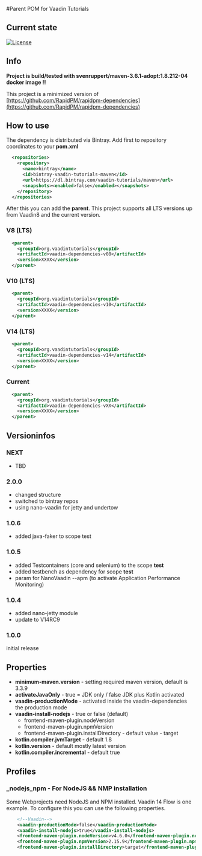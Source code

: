 #Parent POM for Vaadin Tutorials

## Current state
[![License](https://img.shields.io/badge/License-Apache%202.0-blue.svg)](https://opensource.org/licenses/Apache-2.0)


## Info
**Project is build/tested with svenruppert/maven-3.6.1-adopt:1.8.212-04 docker image !!**

This project is a minimized version of 
[https://github.com/RapidPM/rapidpm-dependencies](https://github.com/RapidPM/rapidpm-dependencies)

## How to use
The dependency is distributed via Bintray.
Add first to repository coordinates to your **pom.xml**

```xml
  <repositories>
    <repository>
      <name>bintray</name>
      <id>bintray-vaadin-tutorials-maven</id>
      <url>https://dl.bintray.com/vaadin-tutorials/maven</url>
      <snapshots><enabled>false</enabled></snapshots>
    </repository>
  </repositories>
```

After this you can add the **parent**. 
This project supports all LTS versions up from Vaadin8 and the current version.

### V8 (LTS)
```xml
  <parent>
    <groupId>org.vaadintutorials</groupId>
    <artifactId>vaadin-dependencies-v08</artifactId>
    <version>XXXX</version>
  </parent>
```
### V10 (LTS)
```xml
  <parent>
    <groupId>org.vaadintutorials</groupId>
    <artifactId>vaadin-dependencies-v10</artifactId>
    <version>XXXX</version>
  </parent>
```
### V14 (LTS)
```xml
  <parent>
    <groupId>org.vaadintutorials</groupId>
    <artifactId>vaadin-dependencies-v14</artifactId>
    <version>XXXX</version>
  </parent>
```
### Current 
```xml
  <parent>
    <groupId>org.vaadintutorials</groupId>
    <artifactId>vaadin-dependencies-vXX</artifactId>
    <version>XXXX</version>
  </parent>
```

## Versioninfos

### NEXT
* TBD

### 2.0.0
* changed structure
* switched to bintray repos
* using nano-vaadin for jetty and undertow


### 1.0.6
* added java-faker to scope test

### 1.0.5
* added Testcontainers (core and selenium) to the scope **test**
* added testbench as dependency for scope **test**
* param for NanoVaadin --apm (to activate Application Performance Monitoring)

### 1.0.4
* added nano-jetty module
* update to V14RC9


### 1.0.0
initial release

## Properties
* **minimum-maven.version** - setting required maven version, default is 3.3.9
* **activateJavaOnly** - true = JDK only / false JDK plus Kotlin activated
* **vaadin-productionMode** - activated inside the vaadin-dependencies the production mode
* **vaadin-install-nodejs** - true or false (default)
    * frontend-maven-plugin.nodeVersion
    * frontend-maven-plugin.npmVersion
    * frontend-maven-plugin.installDirectory - default value - target
* **kotlin.compiler.jvmTarget** - default 1.8
* **kotlin.version** - default mostly latest version
* **kotlin.compiler.incremental** - default true


## Profiles

### _nodejs_npm - For NodeJS && NMP installation
Some Webprojects need NodeJS and NPM installed. Vaadin 14 Flow is one example.
To configure this you can use the following properties.

```xml
    <!--Vaadin-->
    <vaadin-productionMode>false</vaadin-productionMode>
    <vaadin-install-nodejs>true</vaadin-install-nodejs>
    <frontend-maven-plugin.nodeVersion>v4.6.0</frontend-maven-plugin.nodeVersion>
    <frontend-maven-plugin.npmVersion>2.15.9</frontend-maven-plugin.npmVersion>
    <frontend-maven-plugin.installDirectory>target</frontend-maven-plugin.installDirectory>
```

